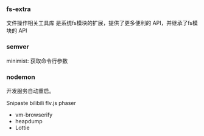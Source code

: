### fs-extra

文件操作相关工具库
是系统fs模块的扩展，提供了更多便利的 API，并继承了fs模块的 API



### semver

minimist: 获取命令行参数



### nodemon

开发服务自动重启。



Snipaste
bilibili flv.js
phaser



- vm-browserify
- heapdump
- Lottie